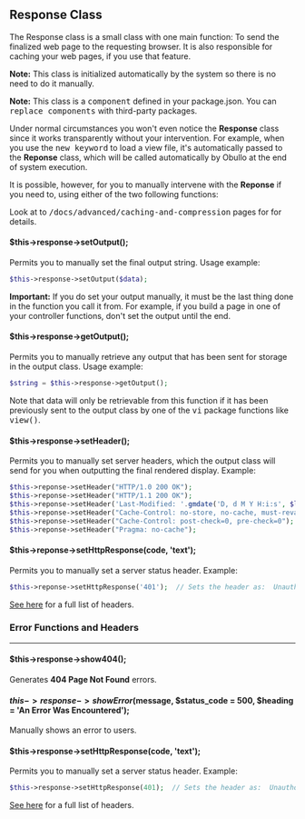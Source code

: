 ## Response Class

The Response class is a small class with one main function: To send the finalized web page to the requesting browser. It is also responsible for caching your web pages, if you use that feature.

**Note:** This class is initialized automatically by the system so there is no need to do it manually.

**Note:** This class is a <kbd>component</kbd> defined in your package.json. You can <kbd>replace components</kbd> with third-party packages.

Under normal circumstances you won't even notice the <b>Response</b> class since it works transparently without your intervention. For example, when you use the <kbd>new keyword</kbd> to load a view file, it's automatically passed to the <b>Reponse</b> class, which will be called automatically by Obullo at the end of system execution.

It is possible, however, for you to manually intervene with the <b>Reponse</b> if you need to, using either of the two following functions:

Look at to <kbd>/docs/advanced/caching-and-compression</kbd> pages for for details.

#### $this->response->setOutput();

Permits you to manually set the final output string. Usage example:

```php
$this->response->setOutput($data);
```

**Important:** If you do set your output manually, it must be the last thing done in the function you call it from. For example, if you build a page in one of your controller functions, don't set the output until the end.

#### $this->response->getOutput();

Permits you to manually retrieve any output that has been sent for storage in the output class. Usage example:

```php
$string = $this->response->getOutput();
```

Note that data will only be retrievable from this function if it has been previously sent to the output class by one of the <kbd>vi</kbd> package functions like <kbd>view()</kbd>.

#### $this->response->setHeader();

Permits you to manually set server headers, which the output class will send for you when outputting the final rendered display. Example:

```php
$this->reponse->setHeader("HTTP/1.0 200 OK");
$this->reponse->setHeader("HTTP/1.1 200 OK");
$this->reponse->setHeader('Last-Modified: '.gmdate('D, d M Y H:i:s', $last_update).' GMT');
$this->reponse->setHeader("Cache-Control: no-store, no-cache, must-revalidate");
$this->reponse->setHeader("Cache-Control: post-check=0, pre-check=0");
$this->reponse->setHeader("Pragma: no-cache"); 
```

#### $this->reponse->setHttpResponse(code, 'text');

Permits you to manually set a server status header. Example:

```php
$this->reponse->setHttpResponse('401');  // Sets the header as:  Unauthorized
```

[See here](http://www.w3.org/Protocols/rfc2616/rfc2616-sec10.html) for a full list of headers.


### Error Functions and Headers

------

#### $this->response->show404();

Generates <b>404 Page Not Found</b> errors.

#### $this->response->showError($message, $status_code = 500, $heading = 'An Error Was Encountered');

Manually shows an error to users.

#### $this->response->setHttpResponse(code, 'text');

Permits you to manually set a server status header. Example:

```php
$this->response->setHttpResponse(401);  // Sets the header as:  Unauthorized
```

[See here](http://www.w3.org/Protocols/rfc2616/rfc2616-sec10.html) for a full list of headers.